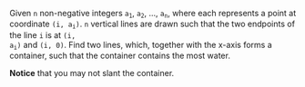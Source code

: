 Given `n` non-negative integers <code>a<sub>1</sub></code>, <code>a<sub>2</sub></code>, ..., <code>a<sub>n</sub></code>, where each represents a point at coordinate <code>(i, a<sub>i</sub>)</code>. `n` vertical lines are drawn such that the two endpoints of the line `i` is at <code>(i, a<sub>i</sub>)</code> and `(i, 0)`. Find two lines, which, together with the x-axis forms a container, such that the container contains the most water.

**Notice** that you may not slant the container.